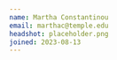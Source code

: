 ```yaml
---
name: Martha Constantinou
email: marthac@temple.edu
headshot: placeholder.png
joined: 2023-08-13
---
```

